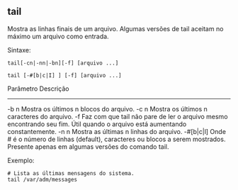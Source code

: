 ## tail

Mostra as linhas finais de um arquivo. Algumas versões de tail aceitam
no máximo um arquivo como entrada.

Sintaxe: 

	tail[-cn|-nn|-bn][-f] [arquivo ...]

	tail [-#[b|c|I] ] [-f] [arquivo ...]

Parâmetro Descrição
--------- ---------
-b n      Mostra os últimos n blocos do arquivo.
-c n      Mostra os últimos n caracteres do arquivo.
-f        Faz com que tail não pare de ler o arquivo
          mesmo encontrando seu fim. Útil quando o
          arquivo está aumentando constantemente.
-n n      Mostra as últimas n linhas do arquivo.
-#[b|c|l] Onde # é o número de linhas (default), caracteres
          ou blocos a serem mostrados. Presente apenas
          em algumas versões do comando tail.

Exemplo:

	# Lista as últimas mensagens do sistema.
	tail /var/adm/messages

